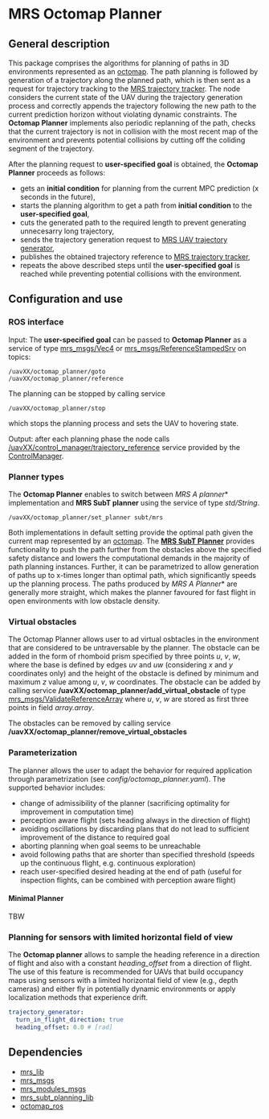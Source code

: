 # MRS Octomap Planner

## General description
This package comprises the algorithms for planning of paths in 3D environments represented as an [octomap](https://octomap.github.io/). The path planning is followed by generation of a trajectory along the planned path, which is then sent as a request for trajectory tracking to the [MRS trajectory tracker](https://github.com/ctu-mrs/mrs_uav_trackers). The node considers the current state of the UAV during the trajectory generation process and correctly appends the trajectory following the new path to the current prediction horizon without violating dynamic constraints. The **Octomap Planner** implements also periodic replanning of the path, checks that the current trajectory is not in collision with the most recent map of the environment and prevents potential collisions by cutting off the coliding segment of the trajectory.

After the planning request to **user-specified goal** is obtained, the **Octomap Planner** proceeds as follows: 

* gets an **initial condition** for planning from the current MPC prediction (x seconds in the future),
* starts the planning algorithm to get a path from **initial condition** to the **user-specified goal**,
* cuts the generated path to the required length to prevent generating unnecesarry long trajectory,
* sends the trajectory generation request to [MRS UAV trajectory generator](https://github.com/ctu-mrs/mrs_uav_trajectory_generation),
* publishes the obtained trajectory reference to [MRS trajectory tracker](https://github.com/ctu-mrs/mrs_uav_trackers), 
* repeats the above described steps until the **user-specified goal** is reached while preventing potential collisions with the environment.

## Configuration and use

### ROS interface

Input: The **user-specified goal** can be passed to **Octomap Planner** as a service of type [mrs_msgs/Vec4](https://ctu-mrs.github.io/mrs_msgs/srv/Vec4.html) or [mrs_msgs/ReferenceStampedSrv](https://ctu-mrs.github.io/mrs_msgs/srv/ReferenceStampedSrv.html) on topics:
```
/uavXX/octomap_planner/goto
/uavXX/octomap_planner/reference
```

The planning can be stopped by calling service 
```
/uavXX/octomap_planner/stop
```
which stops the planning process and sets the UAV to hovering state. 

Output: after each planning phase the node calls [/uavXX/control_manager/trajectory_reference](https://ctu-mrs.github.io/mrs_msgs/srv/TrajectoryReferenceSrv.html) service provided by the [ControlManager](https://github.com/ctu-mrs/mrs_uav_managers#controlmanager). 

### Planner types
The **Octomap Planner** enables to switch between **MRS A* planner** implementation and **MRS SubT planner** using the service of type _std/String_.
```
/uavXX/octomap_planner/set_planner subt/mrs
```
Both implementations in default setting provide the optimal path given the current map represented by an [octomap](https://octomap.github.io/). The [**MRS SubT Planner**](https://github.com/ctu-mrs/mrs_subt_planning_lib) provides functionality to push the path further from the obstacles above the specified safety distance and lowers the computational demands in the majority of path planning instances. Further, it can be parametrized to allow generation of paths up to x-times longer than optimal path, which significantly speeds up the planning process. The paths produced by **MRS A* Planner** are generally more straight, which makes the planner favoured for fast flight in open environments with low obstacle density.

### Virtual obstacles 
The Octomap Planner allows user to ad virtual osbtacles in the environment that are considered to be untraversable by the planner. The obstacle can be added in the form of rhomboid prism specified by three points _u_, _v_, _w_, where the base is defined by edges _uv_ and _uw_ (considering _x_ and _y_ coordinates only) and the height of the obstacle is defined by minimum and maximum _z_ value among _u_, _v_, _w_ coordinates. The obstacle can be added by calling service **/uavXX/octomap_planner/add_virtual_obstacle** of type [mrs_msgs/ValidateReferenceArray](https://ctu-mrs.github.io/mrs_msgs/srv/ValidateReferenceArray.html) where _u_, _v_, _w_ are stored as first three points in field _array.array_.  

The obstacles can be removed by calling service **/uavXX/octomap_planner/remove_virtual_obstacles**

### Parameterization 
The planner allows the user to adapt the behavior for required application through parametrization (see _config/octomap\_planner.yaml_). The supported behavior includes: 

* change of admissibility of the planner (sacrificing optimality for improvement in computation time)
* perception aware flight (sets heading always in the direction of flight)
* avoiding oscillations by discarding plans that do not lead to sufficient improvement of the distance to required goal
* aborting planning when goal seems to be unreachable
* avoid following paths that are shorter than specified threshold (speeds up the continuous flight, e.g. continuous exploration)
* reach user-specified desired heading at the end of path (useful for inspection flights, can be combined with perception aware flight)

#### Minimal Planner
TBW

### Planning for sensors with limited horizontal field of view

The **Octomap planner** allows to sample the heading reference in a direction of flight and also with a constant _heading_offset_ from a direction of flight. The use of this feature is recommended for UAVs that build occupancy maps using sensors with a limited horizontal field of view (e.g., depth cameras) and either fly in potentially dynamic environments or apply localization methods that experience drift.

```yaml
trajectory_generator:
  turn_in_flight_direction: true
  heading_offset: 0.0 # [rad]
```

## Dependencies

* [mrs_lib](https://github.com/ctu-mrs/mrs_lib)
* [mrs_msgs](https://github.com/ctu-mrs/mrs_msgs)
* [mrs_modules_msgs](https://github.com/ctu-mrs/mrs_modules_msgs)
* [mrs_subt_planning_lib](https://github.com/ctu-mrs/mrs_subt_planning_lib)
* [octomap_ros](https://github.com/OctoMap/octomap_ros)
